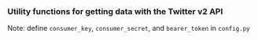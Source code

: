 ### Utility functions for getting data with the Twitter v2 API
Note: define `consumer_key`, `consumer_secret`, and `bearer_token` in `config.py` 